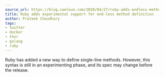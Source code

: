 ```yaml
---
source_url: https://blog.saeloun.com/2020/04/27/ruby-adds-endless-method-definition-experimental.html
title: Ruby adds experimental support for end-less method definition
author: Prateek Choudhary
tags:
- twitter
- docker
- thor
- golang
- ruby
---
```


Ruby has added a new way to define single-line methods. However, this syntax is still in an experimenting phase, and its spec may change before the release.

